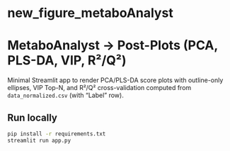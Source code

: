 # new_figure_metaboAnalyst


# MetaboAnalyst → Post-Plots (PCA, PLS-DA, VIP, R²/Q²)

Minimal Streamlit app to render PCA/PLS-DA score plots with outline-only ellipses,
VIP Top-N, and R²/Q² cross-validation computed from `data_normalized.csv`
(with “Label” row).

## Run locally
```bash
pip install -r requirements.txt
streamlit run app.py


